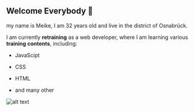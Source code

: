 ## Welcome Everybody 👋

my name is Meike, I am 32 years old and live in the district of Osnabrück.


I am currently **retraining** as a web developer, where I am learning various **training contents**, including:

+ JavaScipt

+ CSS

+ HTML 
+ and many other


![alt text](https://images.unsplash.com/photo-1564865878688-9a244444042a?ixlib=rb-4.0.3&ixid=MnwxMjA3fDB8MHxwaG90by1wYWdlfHx8fGVufDB8fHx8&auto=format&fit=crop&w=1740&q=80)


